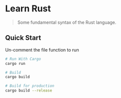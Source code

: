# Learn Rust

> Some fundamental syntax of the Rust language. 

## Quick Start
Un-comment the file function to run

``` bash
# Run With Cargo
cargo run

# Build
cargo build

# Build for production
cargo build --release
```
